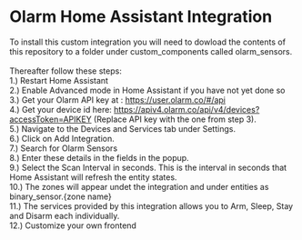 # Olarm Home Assistant Integration
To install this custom integration you will need to dowload the contents of this repository to a folder under custom_components called olarm_sensors.<br />
<br />
Thereafter follow these steps:<br />
1.) Restart Home Assistant<br />
2.) Enable Advanced mode in Home Assistant if you have not yet done so<br />
3.) Get your Olarm API key at : https://user.olarm.co/#/api<br />
4.) Get your device id here: https://apiv4.olarm.co/api/v4/devices?accessToken=APIKEY (Replace API key with the one from step 3).<br />
5.) Navigate to the Devices and Services tab under Settings.<br />
6.) Click on Add Integration.<br />
7.) Search for Olarm Sensors<br />
8.) Enter these details in the fields in the popup.<br />
9.) Select the Scan Interval in seconds. This is the interval in seconds that Home Assistant will refresh the entity states.<br />
10.) The zones will appear undet the integration and under entities as binary_sensor.{zone name}<br />
11.) The services provided by this integration allows you to Arm, Sleep, Stay and Disarm each individually.<br />
12.) Customize your own frontend<br />